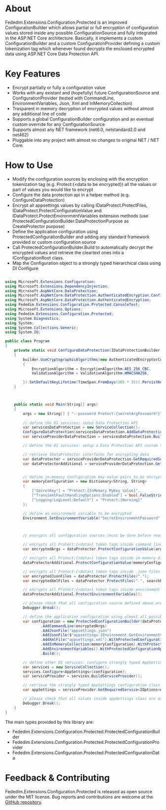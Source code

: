 ﻿# About
Fededim.Extensions.Configuration.Protected is an improved ConfigurationBuilder which allows partial or full encryption of configuration values stored inside any possible ConfigurationSource and fully integrated in the ASP.NET Core architecture. Basically, it implements a custom ConfigurationBuilder and a custom ConfigurationProvider defining a custom tokenization tag which whenever found decrypts the enclosed encrypted data using ASP.NET Core Data Protection API.

# Key Features
- Encrypt partially or fully a configuration value
- Works with any existant and (hopefully) future ConfigurationSource and ConfigurationProvider (tested with CommandLine, EnvironmentVariables, Json, Xml and InMemoryCollection)
- Trasparent in memory decryption of encrypted values without almost any additional line of code
- Supports a global ConfigurationBuilder configuration and an eventual custom override for any ConfigurationSource
- Supports almost any NET framework (net6.0, netstandard2.0 and net462)
- Pluggable into any project with almost no changes to original NET / NET Core.

# How to Use

- Modify the configuration sources by enclosing with the encryption tokenization tag (e.g. Protect:{<data to be encrypted}) all the values or part of values you would like to encrypt
- Configure the data protection api in a helper method (e.g. ConfigureDataProtection)
- Encrypt all appsettings values by calling IDataProtect.ProtectFiles, IDataProtect.ProtectConfigurationValue and IDataProtect.ProtectEnvironmentVariables extension methods (use ProtectedConfigurationBuilder.DataProtectionPurpose as CreateProtector purpose)
- Define the application configuration using ProtectedConfigurationBuilder and adding any standard framework provided or custom configuration source
- Call ProtectedConfigurationBuilder.Build to automatically decrypt the encrypted values and retrieve the cleartext ones into a IConfigurationRoot class.
- Map the Configuration object to a strongly typed hierarchical class using DI Configure

```csharp

using Microsoft.Extensions.Configuration;
using Microsoft.Extensions.DependencyInjection;
using Microsoft.AspNetCore.DataProtection;
using Microsoft.AspNetCore.DataProtection.AuthenticatedEncryption.ConfigurationModel;
using Microsoft.AspNetCore.DataProtection.AuthenticatedEncryption;
using Fededim.Extensions.Configuration.Protected.ConsoleTest;
using Microsoft.Extensions.Options;
using Fededim.Extensions.Configuration.Protected;
using System.Diagnostics;
using System;
using System.Collections.Generic;
using System.IO;

public class Program
{
    private static void ConfigureDataProtection(IDataProtectionBuilder builder)
    {
        builder.UseCryptographicAlgorithms(new AuthenticatedEncryptorConfiguration
        {
            EncryptionAlgorithm = EncryptionAlgorithm.AES_256_CBC,
            ValidationAlgorithm = ValidationAlgorithm.HMACSHA256,

        }).SetDefaultKeyLifetime(TimeSpan.FromDays(365 * 15)).PersistKeysToFileSystem(new DirectoryInfo("..\\..\\..\\Keys"));
    }



    public static void Main(String[] args)
    {
        args = new String[] { "--password Protect:{secretArgPassword!}" };
        
        // define the DI services: setup Data Protection API
        var servicesDataProtection = new ServiceCollection();
        ConfigureDataProtection(servicesDataProtection.AddDataProtection());
        var serviceProviderDataProtection = servicesDataProtection.BuildServiceProvider();

        // define the DI services: setup a Data Protection API custom tailored for a particular providers (InMemory and Environment Variables)

        // retrieve IDataProtector interfaces for encrypting data
        var dataProtector = serviceProviderDataProtection.GetRequiredService<IDataProtectionProvider>().CreateProtector(ProtectedConfigurationBuilder.DataProtectionPurpose());
        var dataProtectorAdditional = serviceProviderDataProtection.GetRequiredService<IDataProtectionProvider>().CreateProtector(ProtectedConfigurationBuilder.DataProtectionPurpose(2));


        // define in-memory configuration key-value pairs to be encrypted
        var memoryConfiguration = new Dictionary<String, String>
        {
            ["SecretKey"] = "Protect:{InMemory MyKey Value}",
            ["TransientFaultHandlingOptions:Enabled"] = bool.FalseString,
            ["Logging:LogLevel:Default"] = "Protect:{Warning}"
        };

        // define an environment variable to be encrypted
        Environment.SetEnvironmentVariable("SecretEnvironmentPassword", "Protect:{SecretEnvPassword!}");



        // encrypts all configuration sources (must be done before reading the configuration)

        // encrypts all Protect:{<data>} token tags inside command line argument (you can use also the same method to encrypt String, IEnumerable<String>, IDictionary<String,String> value of any configuration source
        var encryptedArgs = dataProtector.ProtectConfigurationValue(args);

        // encrypts all Protect:{<data>} token tags inside im-memory dictionary
        dataProtectorAdditional.ProtectConfigurationValue(memoryConfiguration);

        // encrypts all Protect:{<data>} token tags inside .json files and all OtherProtect:{<data>} inside .xml files 
        var encryptedJsonFiles = dataProtector.ProtectFiles(".");
        var encryptedXmlFiles = dataProtector.ProtectFiles(".", searchPattern: "*.xml", protectRegexString: "OtherProtect:{(?<protectData>.+?)}", protectedReplaceString: "OtherProtected:{${protectedData}}");

        // encrypts all Protect:{<data>} token tags inside environment variables
        dataProtectorAdditional.ProtectEnvironmentVariables();

        // please check that all configuration source defined above are encrypted (check also Environment.GetEnvironmentVariable("SecretEnvironmentPassword") in Watch window)
        Debugger.Break();

        // define the application configuration using almost all possible known ConfigurationSources
        var configuration = new ProtectedConfigurationBuilder(dataProtectionServiceProvider: serviceProviderDataProtection)
                .AddCommandLine(encryptedArgs)
                .AddJsonFile("appsettings.json")
                .AddJsonFile($"appsettings.{Environment.GetEnvironmentVariable("DOTNETCORE_ENVIRONMENT")}.json")
                .AddXmlFile("appsettings.xml").WithProtectedConfigurationOptions(protectedRegexString: "OtherProtected:{(?<protectedData>.+?)}")
                .AddInMemoryCollection(memoryConfiguration).WithProtectedConfigurationOptions(dataProtectionServiceProvider: serviceProviderDataProtection, keyNumber: 2)
                .AddEnvironmentVariables().WithProtectedConfigurationOptions(dataProtectionServiceProvider: serviceProviderDataProtection, keyNumber: 2)
                .Build();

        // define other DI services: configure strongly typed AppSettings configuration class (must be done after having read the configuration)
        var services = new ServiceCollection();
        services.Configure<AppSettings>(configuration);
        var serviceProvider = services.BuildServiceProvider();

        // retrieve the strongly typed AppSettings configuration class
        var appSettings = serviceProvider.GetRequiredService<IOptions<AppSettings>>().Value;

        // please check that all values inside appSettings class are actually decrypted with the right value.
        Debugger.Break();
    }
}

```

The main types provided by this library are:

- Fededim.Extensions.Configuration.Protected.ProtectedConfigurationBuilder
- Fededim.Extensions.Configuration.Protected.ProtectedConfigurationProvider
- Fededim.Extensions.Configuration.Protected.ProtectedConfigurationData

# Feedback & Contributing
Fededim.Extensions.Configuration.Protected is released as open source under the MIT license. Bug reports and contributions are welcome at the [GitHub repository](https://github.com/fededim/Fededim.Extensions.Configuration.Protected).